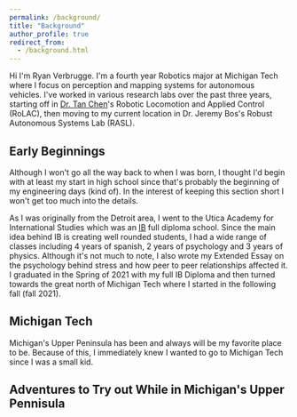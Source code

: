 ```yaml
---
permalink: /background/
title: "Background"
author_profile: true
redirect_from: 
  - /background.html
---
```


Hi I'm Ryan Verbrugge. I'm a fourth year Robotics major at Michigan Tech where I focus on perception and mapping systems for autonomous vehicles. I've worked in various research labs over the past three years, starting off in [Dr. Tan Chen](https://chentan.github.io/)'s Robotic Locomotion and Applied Control (RoLAC), then moving to my current location in Dr. Jeremy Bos's Robust Autonomous Systems Lab (RASL).

## Early Beginnings

Although I won't go all the way back to when I was born, I thought I'd begin with at least my start in high school since that's probably the beginning of my engineering days (kind of). In the interest of keeping this section short I won't get too much into the details.

As I was originally from the Detroit area, I went to the Utica Academy for International Studies which was an [IB](https://www.ibo.org/) full diploma school. Since the main idea behind IB is creating well rounded students, I had a wide range of classes including 4 years of spanish, 2 years of psychology and 3 years of physics. Although it's not much to note, I also wrote my Extended Essay on the psychology behind stress and how peer to peer relationships affected it. I graduated in the Spring of 2021 with my full IB Diploma and then turned towards the great north of Michigan Tech where I started in the following fall (fall 2021).

## Michigan Tech

Michigan's Upper Peninsula has been and always will be my favorite place to be. Because of this, I immediately knew I wanted to go to Michigan Tech since I was a small kid.

## Adventures to Try out While in Michigan's Upper Pennisula
